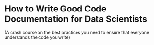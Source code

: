 # How to Write Good Code Documentation for Data Scientists
(A crash course on the best practices you need to ensure that everyone understands the code you write)

